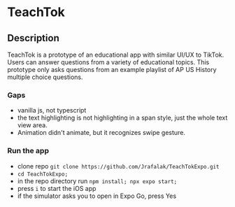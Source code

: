 # TeachTok

## Description
TeachTok is a prototype of an educational app with similar UI/UX to TikTok. Users can answer questions from a variety of educational topics. This prototype only asks questions from an example playlist of AP US History multiple choice questions.

### Gaps
- vanilla js, not typescript
- the text highlighting is not highlighting in a span style, just the whole text view area.
- Animation didn't animate, but it recognizes swipe gesture.

### Run the app
- clone repo `git clone https://github.com/Jrafalak/TeachTokExpo.git`
- `cd TeachTokExpo;`
- in the repo directory run `npm install; npx expo start;`
- press `i` to start the iOS app
- if the simulator asks you to open in Expo Go, press Yes
